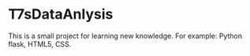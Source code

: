 # T7sDataAnlysis
This is a small project for learning new knowledge.
For example: Python flask, HTML5, CSS.
